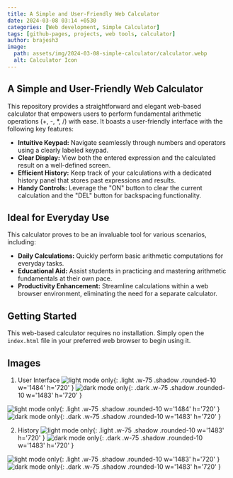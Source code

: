 ```yaml
---
title: A Simple and User-Friendly Web Calculator
date: 2024-03-08 03:14 +0530
categories: [Web development, Simple Calculator]
tags: [github-pages, projects, web tools, calculator]
author: brajesh3
image:
  path: assets/img/2024-03-08-simple-calculator/calculator.webp
  alt: Calculator Icon
---
```


## A Simple and User-Friendly Web Calculator

This repository provides a straightforward and elegant web-based calculator that empowers users to perform fundamental arithmetic operations (+, -, *, /) with ease. It boasts a user-friendly interface with the following key features:

* **Intuitive Keypad:** Navigate seamlessly through numbers and operators using a clearly labeled keypad.
* **Clear Display:** View both the entered expression and the calculated result on a well-defined screen.
* **Efficient History:** Keep track of your calculations with a dedicated history panel that stores past expressions and results.
* **Handy Controls:** Leverage the "ON" button to clear the current calculation and the "DEL" button for backspacing functionality.

## Ideal for Everyday Use

This calculator proves to be an invaluable tool for various scenarios, including:

* **Daily Calculations:** Quickly perform basic arithmetic computations for everyday tasks.
* **Educational Aid:** Assist students in practicing and mastering arithmetic fundamentals at their own pace.
* **Productivity Enhancement:** Streamline calculations within a web browser environment, eliminating the need for a separate calculator.

## Getting Started

This web-based calculator requires no installation. Simply open the `index.html` file in your preferred web browser to begin using it.

## Images
1. User Interface
![light mode only](assets/img/2024-03-08-simple-calculator/calculator-light.webp){: .light .w-75 .shadow .rounded-10 w='1484' h='720' }
![dark mode only](assets/img/2024-03-08-simple-calculator/calculator-dark.webp){: .dark .w-75 .shadow .rounded-10 w='1483' h='720' }

![light mode only](assets/img/2024-03-08-simple-calculator/calculator-dark.webp){: .light .w-75 .shadow .rounded-10 w='1484' h='720' }
![dark mode only](assets/img/2024-03-08-simple-calculator/calculator-light.webp){: .dark .w-75 .shadow .rounded-10 w='1483' h='720' }

2. History
![light mode only](assets/img/2024-03-08-simple-calculator/calculator-light-history.webp){: .light .w-75 .shadow .rounded-10 w='1483' h='720' }
![dark mode only](assets/img/2024-03-08-simple-calculator/calculator-dark-history.webp){: .dark .w-75 .shadow .rounded-10 w='1483' h='720' }

![light mode only](assets/img/2024-03-08-simple-calculator/calculator-dark-history.webp){: .light .w-75 .shadow .rounded-10 w='1483' h='720' }
![dark mode only](assets/img/2024-03-08-simple-calculator/calculator-light-history.webp){: .dark .w-75 .shadow .rounded-10 w='1483' h='720' }
